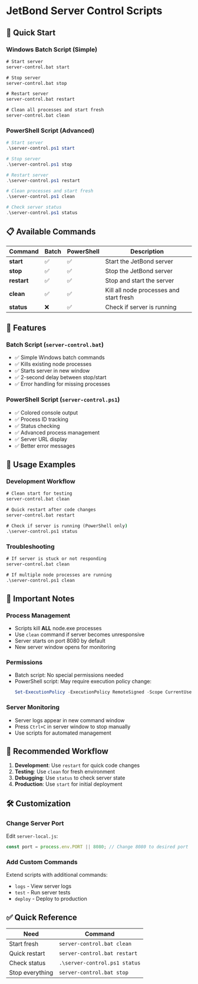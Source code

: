 # JetBond Server Control Scripts

## 🚀 **Quick Start**

### **Windows Batch Script (Simple)**
```cmd
# Start server
server-control.bat start

# Stop server  
server-control.bat stop

# Restart server
server-control.bat restart

# Clean all processes and start fresh
server-control.bat clean
```

### **PowerShell Script (Advanced)**
```powershell
# Start server
.\server-control.ps1 start

# Stop server
.\server-control.ps1 stop

# Restart server
.\server-control.ps1 restart

# Clean processes and start fresh
.\server-control.ps1 clean

# Check server status
.\server-control.ps1 status
```

## 📋 **Available Commands**

| Command | Batch | PowerShell | Description |
|---------|-------|------------|-------------|
| **start** | ✅ | ✅ | Start the JetBond server |
| **stop** | ✅ | ✅ | Stop the JetBond server |
| **restart** | ✅ | ✅ | Stop and start the server |
| **clean** | ✅ | ✅ | Kill all node processes and start fresh |
| **status** | ❌ | ✅ | Check if server is running |

## 🔧 **Features**

### **Batch Script (`server-control.bat`)**
- ✅ Simple Windows batch commands
- ✅ Kills existing node processes
- ✅ Starts server in new window
- ✅ 2-second delay between stop/start
- ✅ Error handling for missing processes

### **PowerShell Script (`server-control.ps1`)**
- ✅ Colored console output
- ✅ Process ID tracking
- ✅ Status checking
- ✅ Advanced process management
- ✅ Server URL display
- ✅ Better error messages

## 🎯 **Usage Examples**

### **Development Workflow**
```cmd
# Clean start for testing
server-control.bat clean

# Quick restart after code changes
server-control.bat restart

# Check if server is running (PowerShell only)
.\server-control.ps1 status
```

### **Troubleshooting**
```cmd
# If server is stuck or not responding
server-control.bat clean

# If multiple node processes are running
.\server-control.ps1 clean
```

## 🚨 **Important Notes**

### **Process Management**
- Scripts kill **ALL** node.exe processes
- Use `clean` command if server becomes unresponsive
- Server starts on port 8080 by default
- New server window opens for monitoring

### **Permissions**
- Batch script: No special permissions needed
- PowerShell script: May require execution policy change:
  ```powershell
  Set-ExecutionPolicy -ExecutionPolicy RemoteSigned -Scope CurrentUser
  ```

### **Server Monitoring**
- Server logs appear in new command window
- Press `Ctrl+C` in server window to stop manually
- Use scripts for automated management

## 🔄 **Recommended Workflow**

1. **Development**: Use `restart` for quick code changes
2. **Testing**: Use `clean` for fresh environment
3. **Debugging**: Use `status` to check server state
4. **Production**: Use `start` for initial deployment

## 🛠️ **Customization**

### **Change Server Port**
Edit `server-local.js`:
```javascript
const port = process.env.PORT || 8080; // Change 8080 to desired port
```

### **Add Custom Commands**
Extend scripts with additional commands:
- `logs` - View server logs
- `test` - Run server tests
- `deploy` - Deploy to production

## ✅ **Quick Reference**

| Need | Command |
|------|---------|
| Start fresh | `server-control.bat clean` |
| Quick restart | `server-control.bat restart` |
| Check status | `.\server-control.ps1 status` |
| Stop everything | `server-control.bat stop` |